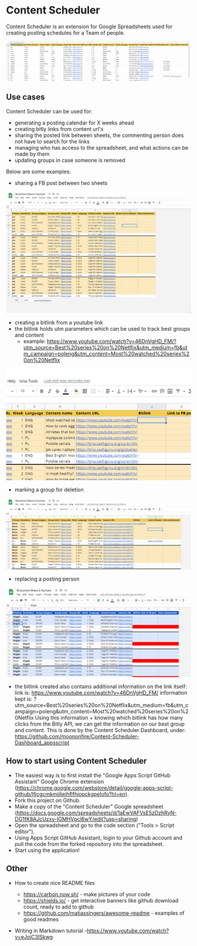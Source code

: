 # Content Scheduler

Content Scheduler is an extension for Google Spreadsheets used for creating posting schedules for a Team of people.

![schedule-sheet](schedule-sheet.PNG)


## Use cases

Content Scheduler can be used for:
  - generating a posting calendar for X weeks ahead
  - creating bitly links from content url's
  - sharing the posted link between sheets, the commenting person does not have to search for the links
  - managing who has access to the spreadsheet, and what actions can be made by them
  - updating groups in case someone is removed

Below are some examples:

- sharing a FB post between two sheets

![share-fb-post](gif_share-fb-post.gif) 


- creating a bitlink from a youtube link
- the bitlink holds utm parameters which can be used to track best groups and content
  - example: https://www.youtube.com/watch?v=46DnVgHD_FM/?utm_source=Best%20series%20on%20Netflix&utm_medium=fb&utm_campaign=poleng&utm_content=Most%20watched%20series%20on%20Netflix

![create-bitlink](gif_create-bitlink.gif)


- marking a group for deletion

![mark group for deletion](gif_mark-group-for-deletion.gif)


- replacing a posting person

![replace volunteer](gif_replace-volunteer.gif)

- the bitlink created also contains additional information on the link itself:
  link is: https://www.youtube.com/watch?v=46DnVgHD_FM/
  information kept is: ?utm_source=Best%20series%20on%20Netflix&utm_medium=fb&utm_campaign=poleng&utm_content=Most%20watched%20series%20on%20Netflix
  Using this information + knowing which bitlink has how many clicks from the Bitly API, we can get the information on our best group and content. This is done by the Content Scheduler Dashboard, under: https://github.com/moononfire/Content-Scheduler-Dashboard_appsscript

## How to start using Content Scheduler

- The easiest way is to first install the "Google Apps Script GitHub Assistant" Google Chrome extension (https://chrome.google.com/webstore/detail/google-apps-script-github/lfjcgcmkmjjlieihflfhjopckgpelofo?hl=en).
- Fork this project on Github.
- Make a copy of the "Content Scheduler" Google spreadsheet (https://docs.google.com/spreadsheets/d/1aEwVAFVsE5zDzhRyN-DG1fK8AJcUzxy-IGMHVpcl6wY/edit?usp=sharing) 
- Open the spreadsheet and go to the code section ("Tools > Script editor"). 
- Using Apps Script GitHub Assistant, login to your Github account and pull the code from the forked repository into the spreadsheet.
- Start using the application!

## Other
- How to create nice README files
  - https://carbon.now.sh/ - make pictures of your code
  - https://shields.io/ - get interactive banners like github download count, ready to add to github
  - https://github.com/matiassingers/awesome-readme - examples of good readmes

- Writing in Markdown tutorial
  -https://www.youtube.com/watch?v=eJojC3lSkwg
